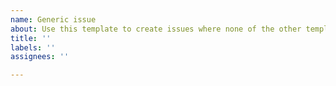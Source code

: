 ```yaml
---
name: Generic issue
about: Use this template to create issues where none of the other templates apply
title: ''
labels: ''
assignees: ''

---
```



